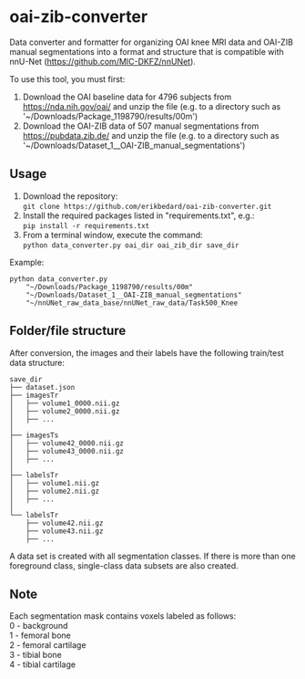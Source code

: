 # oai-zib-converter
Data converter and formatter for organizing OAI knee MRI data and OAI-ZIB manual segmentations into a format and 
structure that is compatible with nnU-Net (https://github.com/MIC-DKFZ/nnUNet).

To use this tool, you must first:
1. Download the OAI baseline data for 4796 subjects from https://nda.nih.gov/oai/ and unzip the file (e.g. to a directory such as '~/Downloads/Package_1198790/results/00m')
2. Download the OAI-ZIB data of 507 manual segmentations from https://pubdata.zib.de/ and unzip the file (e.g. to a directory such as '~/Downloads/Dataset_1__OAI-ZIB_manual_segmentations')

## Usage
1. Download the repository: \
`git clone https://github.com/erikbedard/oai-zib-converter.git`
2. Install the required packages listed in "requirements.txt", e.g.: \
`pip install -r requirements.txt`
3. From a terminal window, execute the command: \
`python data_converter.py oai_dir oai_zib_dir save_dir`

Example:
```
python data_converter.py 
    "~/Downloads/Package_1198790/results/00m"
    "~/Downloads/Dataset_1__OAI-ZIB_manual_segmentations"
    "~/nnUNet_raw_data_base/nnUNet_raw_data/Task500_Knee
```

## Folder/file structure
After conversion, the images and their labels have the following train/test data structure:
```
save_dir
├── dataset.json
├── imagesTr
│   ├── volume1_0000.nii.gz 
│   ├── volume2_0000.nii.gz   
│   ├── ...
│
├── imagesTs
│   ├── volume42_0000.nii.gz 
│   ├── volume43_0000.nii.gz   
│   ├── ...
│ 
├── labelsTr
│   ├── volume1.nii.gz
│   ├── volume2.nii.gz
│   ├── ...
│
└── labelsTr
    ├── volume42.nii.gz
    ├── volume43.nii.gz
    ├── ...
```
A data set is created with all segmentation classes. If there is more than one foreground class, single-class data 
subsets are also created.
		
## Note
Each segmentation mask contains voxels labeled as follows: \
0 - background \
1 - femoral bone \
2 - femoral cartilage \
3 - tibial bone \
4 - tibial cartilage
